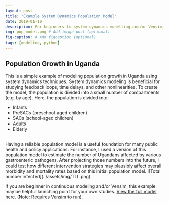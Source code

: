 ```yaml
---
layout: post
title: "Example System Dynamics Population Model"
date: 2019-01-10
description: For beginners to system dynamics modelling and/or Vensim, this is an example model that uses population data from Uganda to show some basic continuous modeling principles.
img: pop_model.png # Add image post (optional)
fig-caption: # Add figcaption (optional)
tags: [modeling, python]
---
```


## Population Growth in Uganda
This is a simple example of modeling population growth in Uganda using system dynamics techniques. System dynamics modeling is beneficial for studying feedback loops, time delays, and other nonlinearities. To create the model, the population is divided into a small number of compartments (e.g. by age). Here, the population is divided into\:
* Infants
* PreSACs (preschool-aged children)
* SACs (school-aged children)
* Adults
* Elderly
<br>
Having a reliable population model is a useful foundation for many public health and policy applications. For instance, I used a version of this population model to estimate the number of Ugandans affected by various gastroenteric pathogens. After projecting those numbers into the future, I could test how different intervention strategies may plausibly affect overall morbidity and mortality rates based on this initial population model.
![Total number infected](../assets/img/TLL.png)

If you are beginner in continuous modeling and/or Vensim, this example may be helpful launching point for your own studies.
[View the full model here](https://github.com/shannongross/code_support/tree/master/vensim_population_model). (Note: Requires [Vensim](https://vensim.com/vensim-software/) to run).
